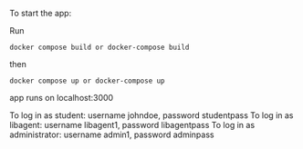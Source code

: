 To start the app: 

Run 
``` 
docker compose build or docker-compose build
```
then
``` 
docker compose up or docker-compose up
```
app runs on localhost:3000

To log in as student: username johndoe, password studentpass
To log in as libagent: username libagent1, password libagentpass
To log in as administrator: username admin1, password adminpass
